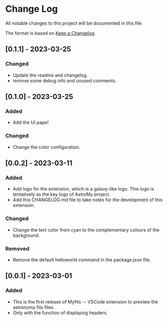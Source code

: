 # Change Log

All notable changes to this project will be documented in this file.

The format is based on [Keep a Changelog](https://keepachangelog.com).

## [0.1.1] - 2023-03-25
### Changed
- Update the readme and changelog.
- remove some debug info and unused comments.


## [0.1.0] - 2023-03-25
### Added
- Add the UI pape!

### Changed
- Change the color configuration.


## [0.0.2] - 2023-03-11
### Added
- Add logo for the extension, which is a galaxy-like logo. This logo is tentatively as the key logo of AstroMy project.
- Add this CHANGELOG.md file to take notes for the development of this extension.

### Changed
- Change the text color from cyan to the complementary colours of the background.

### Removed
- Remove the default helloworld command in the package.json file.


## [0.0.1] - 2023-03-01
### Added
- This is the first release of Myfits -- VSCode extension to preview the astronomy fits files.
- Only with the function of displaying headers.
